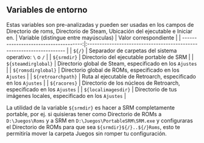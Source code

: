 ## Variables de entorno
Estas variables son pre-analizadas y pueden ser usadas en los campos de Directorio de roms, Directorio de Steam, Ubicación del ejecutable e Iniciar en.
| Variable (distingue entre mayúsculas) | Valor correspondiente                                                 |
| -------------------------------------:|:--------------------------------------------------------------------- |
|                                `${/}` | Separador de carpetas del sistema operativo: `\` o `/`               |
|                           `${srmdir}` | Directorio del ejecutable portable de SRM                             |
|                   `${steamdirglobal}` | Directorio global de Steam, especificado en los `Ajustes`             |
|                    `${romsdirglobal}` | Directorio global de ROMs, especificado en los `Ajustes`              |
|                    `${retroarchpath}` | Ruta al ejecutable de Retroarch, especificado en los `Ajustes`        |
|                          `${racores}` | Directorio de los núcleos de Retroarch, especificado en los `Ajustes` |
|                   `${localimagesdir}` | Directorio de tus imágenes locales, especificado en los `Ajustes`     |


La utilidad de la variable `${srmdir}` es hacer a SRM completamente portable, por ej. si quisieras tener como Directorio de ROMs a `D:\Juegos\Roms` y a SRM en `D:\Juegos\PortableSRM\SRM.exe` y configuraras el Directorio de ROMs para que sea `${srmdir}${/}..${/}Roms`, esto te permitiría mover la carpeta Juegos sin romper tu configuración.

